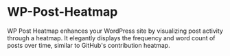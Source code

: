# WP-Post-Heatmap
WP Post Heatmap enhances your WordPress site by visualizing post activity through a heatmap. It elegantly displays the frequency and word count of posts over time, similar to GitHub's contribution heatmap.
